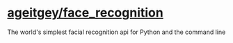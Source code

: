 # [ageitgey/face_recognition](https://github.com/ageitgey/face_recognition)

The world's simplest facial recognition api for Python and the command line
